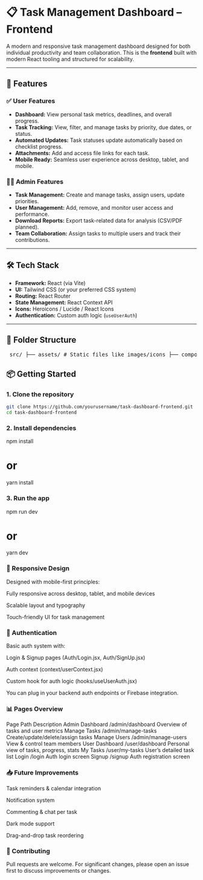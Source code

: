 # 📋 Task Management Dashboard – Frontend

A modern and responsive task management dashboard designed for both individual productivity and team collaboration. This is the **frontend** built with modern React tooling and structured for scalability.

---

## 🚀 Features

### ✅ User Features
- **Dashboard:** View personal task metrics, deadlines, and overall progress.
- **Task Tracking:** View, filter, and manage tasks by priority, due dates, or status.
- **Automated Updates:** Task statuses update automatically based on checklist progress.
- **Attachments:** Add and access file links for each task.
- **Mobile Ready:** Seamless user experience across desktop, tablet, and mobile.

### 👨‍💼 Admin Features
- **Task Management:** Create and manage tasks, assign users, update priorities.
- **User Management:** Add, remove, and monitor user access and performance.
- **Download Reports:** Export task-related data for analysis (CSV/PDF planned).
- **Team Collaboration:** Assign tasks to multiple users and track their contributions.

---

## 🛠️ Tech Stack

- **Framework:** React (via Vite)
- **UI:** Tailwind CSS (or your preferred CSS system)
- **Routing:** React Router
- **State Management:** React Context API
- **Icons:** Heroicons / Lucide / React Icons
- **Authentication:** Custom auth logic (`useUserAuth`)

---

## 📁 Folder Structure

<pre lang="bash"> src/ ├── assets/ # Static files like images/icons ├── components/ # Reusable UI components │ ├── Cards/ # Task/stat cards │ ├── Charts/ # Chart components for insights │ ├── inputs/ # Input fields and form components │ └── layout/ # Layout-specific components like modals, alerts │ ├── AvatarGroup.jsx │ ├── DeleteAlert.jsx │ ├── Model.jsx │ ├── Progress.jsx │ ├── TaskListTable.jsx │ └── TaskStatusTabs.jsx ├── context/ # Global state (e.g., user context) │ └── userContext.jsx ├── hooks/ # Custom hooks │ └── useUserAuth.jsx ├── pages/ # Route-based views │ ├── Admin/ │ │ ├── CreateTask.jsx │ │ ├── Dashboard.jsx │ │ ├── ManageTask.jsx │ │ └── ManageUsers.jsx │ ├── Auth/ │ │ ├── Login.jsx │ │ └── SignUp.jsx │ └── User/ │ ├── MyTask.jsx │ └── UserDashboard.jsx └── App.jsx # Main app entry </pre>


## 📦 Getting Started

### 1. Clone the repository

````bash
git clone https://github.com/yourusername/task-dashboard-frontend.git
cd task-dashboard-frontend
````



### 2. Install dependencies

npm install
# or
yarn install


### 3. Run the app

npm run dev
# or
yarn dev


### 📲 Responsive Design
Designed with mobile-first principles:

Fully responsive across desktop, tablet, and mobile devices

Scalable layout and typography

Touch-friendly UI for task management

### 🔐 Authentication
Basic auth system with:

Login & Signup pages (Auth/Login.jsx, Auth/SignUp.jsx)

Auth context (context/userContext.jsx)

Custom hook for auth logic (hooks/useUserAuth.jsx)

You can plug in your backend auth endpoints or Firebase integration.

### 📊 Pages Overview
Page	Path	Description
Admin Dashboard	/admin/dashboard	Overview of tasks and user metrics
Manage Tasks	/admin/manage-tasks	Create/update/delete/assign tasks
Manage Users	/admin/manage-users	View & control team members
User Dashboard	/user/dashboard	Personal view of tasks, progress, stats
My Tasks	/user/my-tasks	User’s detailed task list
Login	/login	Auth login screen
Signup	/signup	Auth registration screen

### 📥 Future Improvements
Task reminders & calendar integration

Notification system

Commenting & chat per task

Dark mode support

Drag-and-drop task reordering

### 🤝 Contributing
Pull requests are welcome. For significant changes, please open an issue first to discuss improvements or changes.